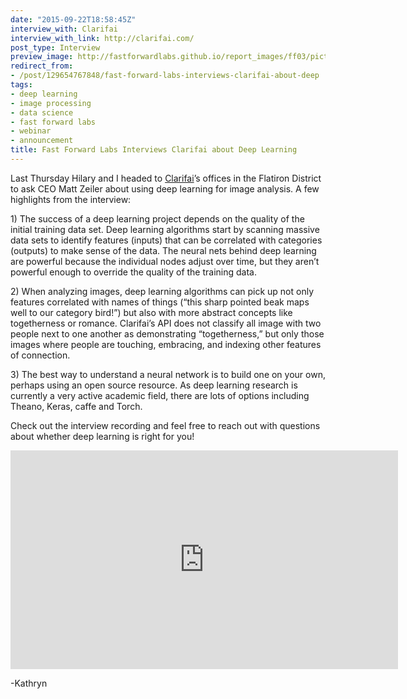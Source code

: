 ```yaml
---
date: "2015-09-22T18:58:45Z"
interview_with: Clarifai
interview_with_link: http://clarifai.com/
post_type: Interview
preview_image: http://fastforwardlabs.github.io/report_images/ff03/pictograph-dogs.png
redirect_from:
- /post/129654767848/fast-forward-labs-interviews-clarifai-about-deep
tags:
- deep learning
- image processing
- data science
- fast forward labs
- webinar
- announcement
title: Fast Forward Labs Interviews Clarifai about Deep Learning
---
```


<p>Last Thursday Hilary and I headed to <a href="http://clarifai.com">Clarifai</a>’s offices in the Flatiron District to ask CEO Matt Zeiler about using deep learning for image analysis. A few highlights from the interview:</p><p>1) The success of a deep learning project depends on the quality of the initial training data set. Deep learning algorithms start by scanning massive data sets to identify features (inputs) that can be correlated with categories (outputs) to make sense of the data. The neural nets behind deep learning are powerful because the individual nodes adjust over time, but they aren’t powerful enough to override the quality of the training data. </p><p>2) When analyzing images, deep learning algorithms can pick up not only features correlated with names of things (“this sharp pointed beak maps well to our category bird!”) but also with more abstract concepts like togetherness or romance. Clarifai’s API does not classify all image with two people next to one another as demonstrating “togetherness,” but only those images where people are touching, embracing, and indexing other features of connection. </p><p>3) The best way to understand a neural network is to build one on your own, perhaps using an open source resource. As deep learning research is currently a very active academic field, there are lots of options including Theano, Keras, caffe and Torch. </p><p>Check out the interview recording and feel free to reach out with questions about whether deep learning is right for you!</p>

<div class="video-holder">
<iframe width="620" height="350" id="youtube_iframe" src="https://www.youtube.com/embed/S1ca8M1QbKQ?feature=oembed&amp;enablejsapi=1&amp;origin=https://safe.txmblr.com&amp;wmode=opaque" frameborder="0"></iframe>
</div>

<p>-Kathryn </p>
